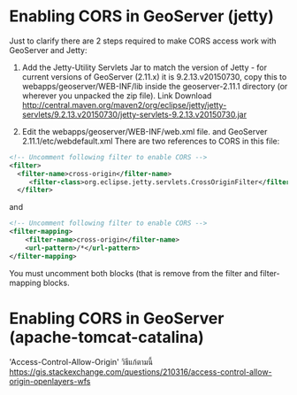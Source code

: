 # Enabling CORS in GeoServer (jetty)
Just to clarify there are 2 steps required to make CORS access work with GeoServer and Jetty:
1. Add the Jetty-Utility Servlets Jar to match the version of Jetty - for current versions of GeoServer (2.11.x) it is 9.2.13.v20150730, copy this to webapps/geoserver/WEB-INF/lib inside the geoserver-2.11.1 directory (or wherever you unpacked the zip file).
Link Download
http://central.maven.org/maven2/org/eclipse/jetty/jetty-servlets/9.2.13.v20150730/jetty-servlets-9.2.13.v20150730.jar

2. Edit the webapps/geoserver/WEB-INF/web.xml file. and GeoServer 2.11.1/etc/webdefault.xml  There are two references to CORS in this file:
```xml
<!-- Uncomment following filter to enable CORS -->
<filter>
  <filter-name>cross-origin</filter-name>
     <filter-class>org.eclipse.jetty.servlets.CrossOriginFilter</filter-class>
  </filter>
```  
and
```xml
<!-- Uncomment following filter to enable CORS -->
<filter-mapping>
    <filter-name>cross-origin</filter-name>
    <url-pattern>/*</url-pattern>
</filter-mapping>
```
You must uncomment both blocks (that is remove <!-- and --> from the filter and filter-mapping blocks.

# Enabling CORS in GeoServer (apache-tomcat-catalina)
'Access-Control-Allow-Origin' วิธีแก้ตามนี้ https://gis.stackexchange.com/questions/210316/access-control-allow-origin-openlayers-wfs
